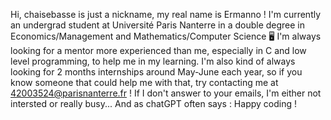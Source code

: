 Hi, chaisebasse is just a nickname, my real name is Ermanno !
I'm currently an undergrad student at Université Paris Nanterre in a double degree in Economics/Management and Mathematics/Computer Science 🖥️
I'm always looking for a mentor more experienced than me, especially in C and low level programming, to help me in my learning.
I'm also kind of always looking for 2 months internships around May-June each year, so if you know someone that could help me with that, try contacting me at 42003524@parisnanterre.fr ! If I don't answer to your emails, I'm either not intersted or really busy...
And as chatGPT often says :
Happy coding !
